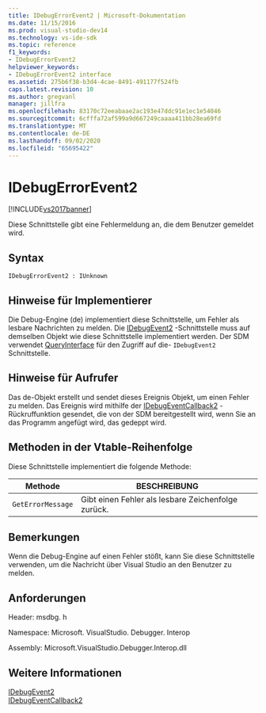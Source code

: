 ```yaml
---
title: IDebugErrorEvent2 | Microsoft-Dokumentation
ms.date: 11/15/2016
ms.prod: visual-studio-dev14
ms.technology: vs-ide-sdk
ms.topic: reference
f1_keywords:
- IDebugErrorEvent2
helpviewer_keywords:
- IDebugErrorEvent2 interface
ms.assetid: 275b6f38-b3d4-4cae-8491-491177f524fb
caps.latest.revision: 10
ms.author: gregvanl
manager: jillfra
ms.openlocfilehash: 83170c72eeabaae2ac193e47ddc91e1ec1e54046
ms.sourcegitcommit: 6cfffa72af599a9d667249caaaa411bb28ea69fd
ms.translationtype: MT
ms.contentlocale: de-DE
ms.lasthandoff: 09/02/2020
ms.locfileid: "65695422"
---
```

# <a name="idebugerrorevent2"></a>IDebugErrorEvent2
[!INCLUDE[vs2017banner](../../../includes/vs2017banner.md)]

Diese Schnittstelle gibt eine Fehlermeldung an, die dem Benutzer gemeldet wird.  
  
## <a name="syntax"></a>Syntax  
  
```  
IDebugErrorEvent2 : IUnknown  
```  
  
## <a name="notes-for-implementers"></a>Hinweise für Implementierer  
 Die Debug-Engine (de) implementiert diese Schnittstelle, um Fehler als lesbare Nachrichten zu melden. Die [IDebugEvent2](../../../extensibility/debugger/reference/idebugevent2.md) -Schnittstelle muss auf demselben Objekt wie diese Schnittstelle implementiert werden. Der SDM verwendet [QueryInterface](https://msdn.microsoft.com/library/62fce95e-aafa-4187-b50b-e6611b74c3b3) für den Zugriff auf die- `IDebugEvent2` Schnittstelle.  
  
## <a name="notes-for-callers"></a>Hinweise für Aufrufer  
 Das de-Objekt erstellt und sendet dieses Ereignis Objekt, um einen Fehler zu melden. Das Ereignis wird mithilfe der [IDebugEventCallback2](../../../extensibility/debugger/reference/idebugeventcallback2.md) -Rückruffunktion gesendet, die von der SDM bereitgestellt wird, wenn Sie an das Programm angefügt wird, das gedeppt wird.  
  
## <a name="methods-in-vtable-order"></a>Methoden in der Vtable-Reihenfolge  
 Diese Schnittstelle implementiert die folgende Methode:  
  
|Methode|BESCHREIBUNG|  
|------------|-----------------|  
|`GetErrorMessage`|Gibt einen Fehler als lesbare Zeichenfolge zurück.|  
  
## <a name="remarks"></a>Bemerkungen  
 Wenn die Debug-Engine auf einen Fehler stößt, kann Sie diese Schnittstelle verwenden, um die Nachricht über Visual Studio an den Benutzer zu melden.  
  
## <a name="requirements"></a>Anforderungen  
 Header: msdbg. h  
  
 Namespace: Microsoft. VisualStudio. Debugger. Interop  
  
 Assembly: Microsoft.VisualStudio.Debugger.Interop.dll  
  
## <a name="see-also"></a>Weitere Informationen  
 [IDebugEvent2](../../../extensibility/debugger/reference/idebugevent2.md)   
 [IDebugEventCallback2](../../../extensibility/debugger/reference/idebugeventcallback2.md)
